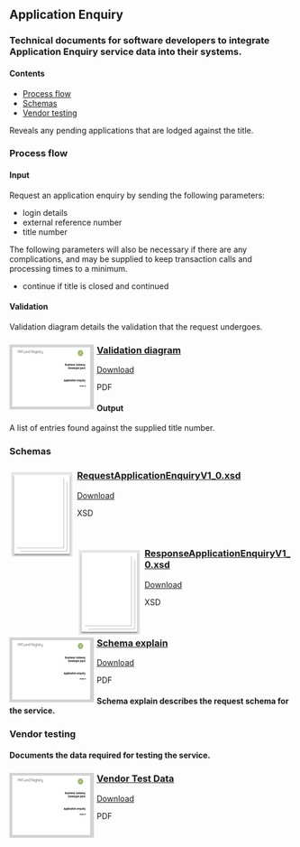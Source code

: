 ## Application Enquiry

### Technical documents for software developers to integrate Application Enquiry service data into their systems.

#### Contents
- [Process flow](#process-flow)
- [Schemas](#schemas)
- [Vendor testing](#vendor-testing)

Reveals any pending applications that are lodged against the title.

### Process flow

#### Input
Request an application enquiry by sending the following parameters:

- login details
- external reference number
- title number

The following parameters will also be necessary if there are any complications, and may be supplied to keep transaction calls and processing times to a minimum.

- continue if title is closed and continued

#### Validation
Validation diagram details the validation that the request undergoes.

<h3><a href="../../pdfs/services/ApplicationEnquiryv1_0_Validation Diagram.pdf">
<img style="float: left; margin: 0px 5px 0px 0px;  border:5px solid LightGrey;" src="../../images/thumbnail/AE_thumbnail.png"></a>
<a href="../../pdfs/services/ApplicationEnquiryv1_0_Validation Diagram.pdf">Validation diagram</a></h3>
<a download="ApplicationEnquiryv1_0_Validation Diagram.pdf" href="../../pdfs/services/ApplicationEnquiryv1_0_Validation Diagram.pdf">Download</a>

PDF
<br />
#### Output
A list of entries found against the supplied title number.

### Schemas

<h3><a href="../../schemas/RequestApplicationEnquiryV1_0.xsd">
<img style="float: left; margin: 0px 5px 0px 0px" src="../../images/thumbnail/file.png"></a> 
<a href="../../schemas/RequestApplicationEnquiryV1_0.xsd">RequestApplicationEnquiryV1_0.xsd</a></h3>
<a download="RequestApplicationEnquiryV1_0.xsd" href="../../schemas/RequestApplicationEnquiryV1_0.xsd">Download</a>

XSD

<br/>
<h3><a href="../../schemas/ResponseApplicationEnquiryV1_0.xsd">
<img style="float: left; margin: 0px 5px 0px 0px" src="../../images/thumbnail/file.png"></a> 
<a href="../../schemas/ResponseApplicationEnquiryV1_0.xsd">ResponseApplicationEnquiryV1_0.xsd</a></h3>
<a download="ResponseApplicationEnquiryV1_0.xsd" href="../../schemas/ResponseApplicationEnquiryV1_0.xsd">Download</a>

XSD

<br/>

<h3><a href="../../pdfs/services/ApplicationEnquiryv1_0_SchemaExplain.pdf">
<img style="float: left; margin: 0px 5px 0px 0px;  border:5px solid LightGrey;" src="../../images/thumbnail/AE_thumbnail.png"></a>
<a href="../../pdfs/services/ApplicationEnquiryv1_0_SchemaExplain.pdf">Schema explain</a></h3>
<a download="ApplicationEnquiryv1_0_SchemaExplain.pdf" href="../../pdfs/services/ApplicationEnquiryv1_0_SchemaExplain.pdf">Download</a>

PDF

#### Schema explain describes the request schema for the service.

### Vendor testing

#### Documents the data required for testing the service.

<h3><a href="../../pdfs/services/ApplicationEnquiryv1_0_VendorTest.pdf">
<img style="float: left; margin: 0px 5px 0px 0px;  border:5px solid LightGrey;" src="../../images/thumbnail/AE_thumbnail.png"></a>
<a href="../../pdfs/services/ApplicationEnquiryv1_0_VendorTest.pdf">Vendor Test Data</a></h3>
<a download="ApplicationEnquiryv1_0_VendorTest.pdf" href="../../pdfs/services/ApplicationEnquiryv1_0_VendorTest.pdf">Download</a>

PDF